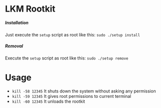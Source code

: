 # LKM Rootkit
##### Installation
Just execute the `setup` script as root like this: `sudo ./setup install`

##### Removal
Execute the `setup` script as root like this: `sudo ./setup remove`

# Usage
* `kill -58 12345` It shuts down the system without asking any permission
* `kill -59 12345` It gives root permissions to current terminal
* `kill -60 12345` It unloads the rootkit
